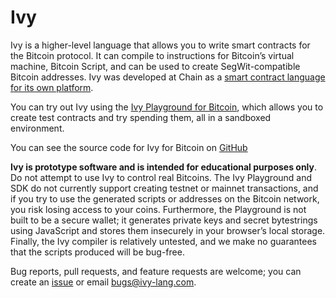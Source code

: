 # Ivy

Ivy is a higher-level language that allows you to write smart contracts for the Bitcoin protocol. It can compile to instructions for Bitcoin’s virtual machine, Bitcoin Script, and can be used to create SegWit-compatible Bitcoin addresses. Ivy was developed at Chain as a [smart contract language for its own platform](http://chain.com/ivy).

You can try out Ivy using the [Ivy Playground for Bitcoin](https://d2w65k0ltszbq7.cloudfront.net/bitcoin), which allows you to create test contracts and try spending them, all in a sandboxed environment.

You can see the source code for Ivy for Bitcoin on [GitHub](https://github.com/ivy-lang/bitcoin-ivy)

**Ivy is prototype software and is intended for educational purposes only**. Do not attempt to use Ivy to control real Bitcoins. The Ivy Playground and SDK do not currently support creating testnet or mainnet transactions, and if you try to use the generated scripts or addresses on the Bitcoin network, you risk losing access to your coins. Furthermore, the Playground is not built to be a secure wallet; it generates private keys and secret bytestrings using JavaScript and stores them insecurely in your browser’s local storage. Finally, the Ivy compiler is relatively untested, and we make no guarantees that the scripts produced will be bug-free. 

Bug reports, pull requests, and feature requests are welcome; you can create an [issue](https://github.com/ivy-lang/bitcoin-ivy/issues) or email [bugs@ivy-lang.com](mailto:bugs@ivy-lang.com).